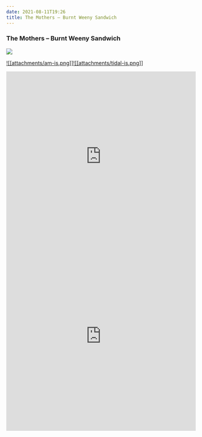 ```yaml
---
date: 2021-08-11T19:26
title: The Mothers – Burnt Weeny Sandwich
---
```

### The Mothers – Burnt Weeny Sandwich
[![](https://img.discogs.com/E4n7Jp6rjVKO_wC9J0m6Aa8S88Y=/fit-in/600x594/filters:strip_icc():format(jpeg):mode_rgb():quality(90)/discogs-images/R-12165573-1533574170-4092.jpeg.jpg)][1] 

[1]: https://www.discogs.com/release/12165573
[2]: https://music.apple.com/us/album/1443127584
[3]: https://listen.tidal.com/album/16319209

[![[attachments/am-is.png]]][2][![[attachments/tidal-is.png]]][3]

<iframe allow="autoplay *; encrypted-media *; fullscreen *" frameborder="0" height="450" style="width:100%;max-width:660px;overflow:hidden;background:transparent;" sandbox="allow-forms allow-popups allow-same-origin allow-scripts allow-storage-access-by-user-activation allow-top-navigation-by-user-activation" src="https://embed.music.apple.com/us/album/turn-blue/1443127584"></iframe>
<div style="position: relative; padding-bottom: 100%; height: 0; overflow: hidden; max-width: 100%;"><iframe src="https://embed.tidal.com/albums/16319209?layout=gridify" frameborder= "0" allowfullscreen style="position: absolute; top: 0; left: 0; width: 100%; height: 1px; min-height: 100%; margin: 0 auto;"></iframe></div>